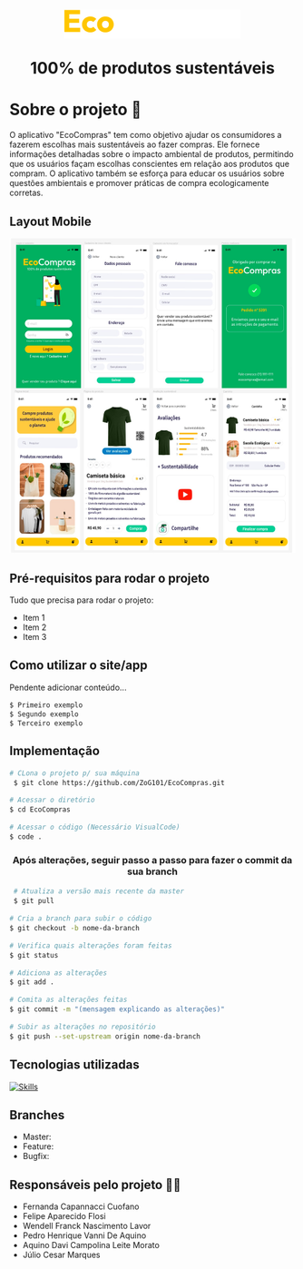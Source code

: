 <h1 align="center">
<img src="./imagens-pti/logo.png">
<p>100% de produtos sustentáveis</p>
</h1>

# Sobre o projeto 🔎

O aplicativo "EcoCompras" tem como objetivo ajudar os consumidores a fazerem escolhas mais sustentáveis ao fazer compras. Ele fornece informações detalhadas sobre o impacto ambiental de produtos, permitindo que os usuários façam escolhas conscientes em relação aos produtos que compram. O aplicativo também se esforça para educar os usuários sobre questões ambientais e promover práticas de compra ecologicamente corretas.

## Layout Mobile
![layout_mobile](./imagens_md/layout_mobile.png)

## Pré-requisitos para rodar o projeto

Tudo que precisa para rodar o projeto:

* Item 1
* Item 2
* Item 3


## Como utilizar o site/app

Pendente adicionar conteúdo...

```
$ Primeiro exemplo
$ Segundo exemplo
$ Terceiro exemplo
````

## Implementação

```bash
# CLona o projeto p/ sua máquina
 $ git clone https://github.com/ZoG101/EcoCompras.git
 ````

 ```bash
 # Acessar o diretório
 $ cd EcoCompras
 ````

 ```bash
 # Acessar o código (Necessário VisualCode)
 $ code .
 ````
 <h3 align="center">
 <p>Após alterações, seguir passo a passo para fazer o commit da sua branch</p>
 </h3>

```bash
 # Atualiza a versão mais recente da master
 $ git pull
 ````

 ```bash
 # Cria a branch para subir o código
 $ git checkout -b nome-da-branch
 ````

 ```bash
 # Verifica quais alterações foram feitas
 $ git status
 ````

 ```bash
 # Adiciona as alterações
 $ git add .
 ````

 ```bash
 # Comita as alterações feitas
 $ git commit -m "(mensagem explicando as alterações)"
 ````

 ```bash
 # Subir as alterações no repositório
 $ git push --set-upstream origin nome-da-branch
 ````

## Tecnologias utilizadas

[![Skills](https://skillicons.dev/icons?i=linux,js,html,css,php,mysql,&theme=light)](https://skillicons.dev)

## Branches

* Master:
* Feature:
* Bugfix:

## Responsáveis pelo projeto 👨‍🎓

* Fernanda Capannacci Cuofano
* Felipe Aparecido Flosi
* Wendell Franck Nascimento Lavor
* Pedro Henrique Vanni De Aquino
* Aquino Davi Campolina Leite Morato
* Júlio Cesar Marques
